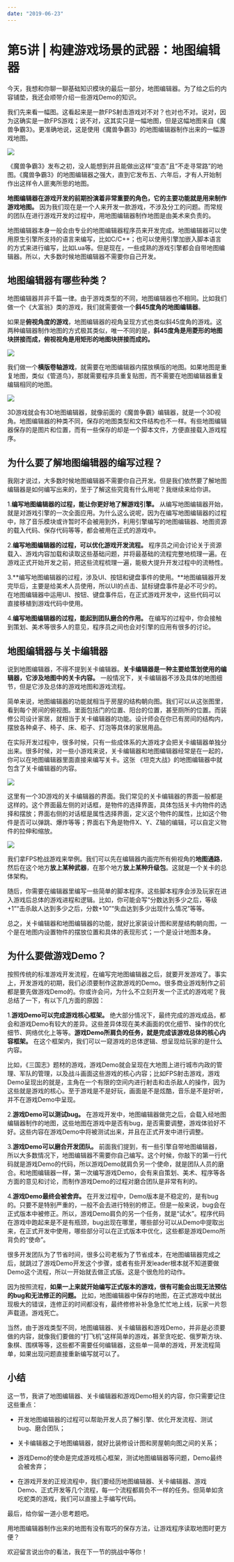 ```yaml
---
date: "2019-06-23"
---  
```

      
# 第5讲 | 构建游戏场景的武器：地图编辑器
今天，我想和你聊一聊基础知识模块的最后一部分，地图编辑器。为了给之后的内容铺垫，我还会顺带介绍一些游戏Demo的知识。

我们先来看一幅图。这看起来是一款FPS射击游戏对不对？也对也不对。说对，因为这确实是一款FPS游戏；说不对，这其实只是一幅地图，但是这幅地图来自《魔兽争霸3》。更准确地说，这是使用《魔兽争霸3》的地图编辑器制作出来的一幅游戏地图。

![](./httpsstatic001geekbangorgresourceimage21282180e87327f796c9d69b2b2222399d28.jpeg)

《魔兽争霸3》发布之初，没人能想到并且能做出这样“变态”且“不走寻常路”的地图。《魔兽争霸3》的地图编辑器之强大，直到它发布五、六年后，才有人开始制作出这样令人匪夷所思的地图。

**地图编辑器在游戏开发的前期扮演着非常重要的角色，它的主要功能就是用来制作游戏地图。** 因为我们现在是一个人来开发一款游戏，不涉及分工的问题。而常规的团队在进行游戏开发的过程中，用地图编辑器制作地图是由美术来负责的。

地图编辑器本身一般会由专业的地图编辑器程序员来开发完成。地图编辑器可以使用原生引擎所支持的语言来编写，比如C/C++；也可以使用引擎加嵌入脚本语言的方式来进行编写，比如Lua等。但是现在，一些成熟的游戏引擎都会自带地图编辑器。所以，大多数时候地图编辑器不需要你自己开发。

## 地图编辑器有哪些种类？

地图编辑器并非千篇一律。由于游戏类型的不同，地图编辑器也不相同。比如我们做一个《大富翁》类的游戏，我们就需要做一个**斜45度角的地图编辑器**。

如果是**俯视角度的游戏**，地图编辑器的视角呈现方式也类似斜45度角的游戏。这两种编辑器制作地图的方式极其类似，唯一不同的是，**斜45度角是用菱形的地图块拼接而成，俯视视角是用矩形的地图块拼接而成的。**

![](./httpsstatic001geekbangorgresourceimagee8d1e86acc386c52fd571b6e879630489bd1.jpg)

我们做一个**横版卷轴游戏**，就需要在地图编辑器内摆放横版的地图。如果地图是重复地图，类似《管道鸟》，那就需要程序员重复贴图，而不需要在地图编辑器重复编辑相同的地图。

![](./httpsstatic001geekbangorgresourceimage67cc679b41409741dfae9f7e28a18cd0aacc.jpg)

3D游戏就会有3D地图编辑器，就像前面的《魔兽争霸》编辑器，就是一个3D视角。地图编辑器的种类不同，保存的地图类型和文件结构也不一样。有些地图编辑器保存的是图片和位置，而有一些保存的却是一个脚本文件，方便直接载入游戏程序。

## 为什么要了解地图编辑器的编写过程？

我刚才说过，大多数时候地图编辑器不需要你自己开发。但是我们依然要了解地图编辑器是如何编写出来的，至于了解这些究竟有什么用呢？我继续来给你讲。

<!-- [[[read_end]]] -->

1.**编写地图编辑器的过程，能让你更好地了解游戏引擎。** 从编写地图编辑器开始，就是对游戏引擎的一次全面应用。为什么这么说呢，因为在编写地图编辑器的过程中，除了音乐模块或许暂时不会被用到外，利用引擎编写的地图编辑器、地图资源的载入代码、保存代码等等，都会被用在正式的游戏中。

2.**编写地图编辑器的过程，可以优化游戏开发流程。** 程序员之间会讨论关于资源载入、游戏内容加载和读取这些基础问题，并将最基础的流程完整地梳理一遍。在游戏正式开始开发之前，把这些流程梳理一遍，能极大提升开发过程中的流畅性。

3.**编写地图编辑器的过程，涉及UI、按钮和键盘事件的使用。**地图编辑器开发完毕后，主要是给美术人员使用，所以UI的点击、鼠标键盘事件是必不可少的。在地图编辑器中运用UI、按钮、键盘事件后，在正式游戏开发中，这些代码可以直接移植到游戏代码中使用。

4.**编写地图编辑器的过程，能起到团队磨合的作用。** 在编写的过程中，你会接触到策划、美术等很多人的意见，程序员之间也会对引擎的应用有很多的讨论。

## 地图编辑器与关卡编辑器

说到地图编辑器，不得不提到关卡编辑器。**关卡编辑器是一种主要给策划使用的编辑器，它涉及地图中的关卡内容。** 一般情况下，关卡编辑器不涉及具体的地图细节，但是它涉及总体的游戏地图和游戏流程。

简单来说，地图编辑器的功能就相当于房屋的结构朝向图。我们可以从这张图里，看到每个房间的俯视图。里面包括门的位置、阳台的位置，甚至厕所的位置。而装修公司设计家居，就相当于关卡编辑器的功能。设计师会在你已有房间的结构内，摆放各种桌子、椅子、床、柜子、灯泡等具体的家居用品。

在实际开发过程中，很多时候，只有一些成体系的大游戏才会把关卡编辑器单独分出来。很多时候，对一些小游戏来说，关卡编辑器和地图编辑器经常是在一起的，你可以在地图编辑器里面直接来编写关卡。这张 《坦克大战》的地图编辑器中就包含了关卡编辑器的内容。

![](./httpsstatic001geekbangorgresourceimage07310751315e5a271167ebfc8f7253073831.jpg)

这里有一个3D游戏的关卡编辑器的界面。我们常见的关卡编辑器的界面一般都是这样的。这个界面最左侧的对话框，是物件的选择界面，具体包括关卡内物件的选择和摆放；界面右侧的对话框是属性选择界面，定义这个物件的属性，比如这个物件是否可以弹跳、爆炸等等；界面右下角是物件X、Y、Z轴的编辑，可以自定义物件的拉伸和缩放。

![](./httpsstatic001geekbangorgresourceimage4f954f55227b8c3e5abd0fc67d3224413895.jpg)

我们拿FPS枪战游戏来举例。我们可以先在编辑器内画完所有俯视角的**地图通路**，然后在这个地方**放上某种武器**，在那个地方**放上某种升级包**。这就是一个关卡的总体架构。

随后，你需要在编辑器里编写一些简单的脚本程序。这些脚本程序会涉及玩家在进入游戏后总体的游戏进程和逻辑。比如，你可能会写“分数达到多少之后，等级+1”“击杀敌人达到多少之后，分数+10”“失血达到多少出现什么情况”等等。

总之，关卡编辑器和地图编辑器的功能，就好比家装设计图和房屋结构朝向图，一个是在地图内设置物件的摆放位置和具体的表现形式；一个是设计地图本身。

## 为什么要做游戏Demo？

按照传统的标准游戏开发流程，在编写完地图编辑器之后，就要开发游戏了。事实上，开发游戏的初期，我们必须要制作这款游戏的Demo。很多商业游戏制作之前都是要先做游戏Demo的。你或许会问，为什么不立刻开发一个正式的游戏呢？我总结了一下，有以下几方面的原因：

1.**游戏Demo可以完成游戏核心框架。** 绝大部分情况下，最终完成的游戏成品，都会和游戏Demo有较大的差异。这些差异体现在美术画面的优化细节、操作的优化细节、网络优化上等等。**游戏Demo所肩负的任务，就是完成该游戏总体的核心内容框架。** 在这个框架内，我们可以一窥游戏的总体逻辑、想呈现给玩家的是什么内容。

比如，《三国志》题材的游戏，游戏Demo就会呈现在大地图上进行城市内政的管理、军队的管理，以及战斗画面这些游戏的核心内容；比如FPS射击游戏，游戏Demo呈现出的就是，主角在一个有限的空间内进行射击和击杀敌人的操作，因为这些就是游戏的核心。至于游戏是不是好玩，画面是不是炫酷，音乐是不是好听，并不在游戏Demo中呈现。

2.**游戏Demo可以测试bug。** 在游戏开发中，地图编辑器做完之后，会载入经地图编辑器制作的地图，这些地图在游戏中是否有bug，是否需要调整，游戏体验好不好。这些内容在游戏Demo中将被测试出来，并且在正式开发中进行调整。

3.**游戏Demo可以磨合开发团队。** 前面我们提到，有一些引擎自带地图编辑器，所以大多数情况下，地图编辑器不需要你自己编写。这个时候，你敲下的第一行代码就是游戏Demo的代码，所以游戏Demo就肩负另一个使命，就是团队人员的磨合。和地图编辑器一样，第一次编写游戏Demo，会有来自策划、美术、程序等各方面的意见和讨论，而制作游戏Demo的过程对磨合团队是非常有利的。

4.**游戏Demo最终会被舍弃。** 在开发过程中，Demo版本是不稳定的，是有bug的。只要不是特别严重的，一般不会去进行特别的修正。但是一般来说，bug会在正式版本中被修正。所以，游戏Demo肩负的另一个任务，就是“试水”。程序代码在游戏中跑起来是不是有瓶颈，bug出现在哪里，哪些部分可以从Demo中提取出来，在正式开发中使用，哪些部分可以在正式版本中优化，这些都是游戏Demo所背负的“使命”。

很多开发团队为了节省时间，很多公司老板为了节省成本，在地图编辑器完成之后，就跳过了游戏Demo开发这个步骤，或者有些开发leader根本就不知道要做Demo这个流程，所以一开始就去做正式版。这是个很危险的动作。

因为按照流程，**如果一上来就开始编写正式版本的游戏，很有可能会出现无法预估的bug和无法修正的问题。** 比如，地图编辑器中保存的地图，在正式游戏中就出现极大的错误，连修正的时间都没有，最终修修补补急急忙忙地上线，玩家一片怨声载道。游戏死亡。

当然，由于游戏类型不同，地图编辑器、关卡编辑器和游戏Demo，并非是必须要做的内容，就像我们要做的“打飞机”这样简单的游戏，甚至贪吃蛇、俄罗斯方块、象棋、围棋等等，这些都不需要任何编辑器，这些单一简单的游戏，开发流程简单，如果出现问题直接重新编写就可以了。

## 小结

这一节，我讲了地图编辑器、关卡编辑器和游戏Demo相关的内容，你只需要记住这些重点：

* 开发地图编辑器的过程可以帮助开发人员了解引擎、优化开发流程、测试bug、磨合团队；

* 关卡编辑器之于地图编辑器，就好比装修设计图和房屋朝向图之间的关系；

* 游戏Demo的使命是完成游戏核心框架，测试地图编辑器等问题，Demo最终会被舍弃；

* 在游戏开发的正规流程中，我们要经历地图编辑器、关卡编辑器、游戏Demo、正式开发等几个流程，每一个流程都肩负不一样的任务。但简单如贪吃蛇类的游戏，我们可以直接上手编写代码。

最后，给你留一道小思考题吧。

用地图编辑器制作出来的地图有没有取巧的保存方法，让游戏程序读取地图时更方便？

欢迎留言说出你的看法，我在下一节的挑战中等你！